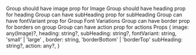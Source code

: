 Group should have image prop for Image
Group should have heading prop for heading
Group can have subHeading prop for subHeading
Group can have fontVariant prop for Group Font Variations
Group can have border prop for borders on group
Group can have action prop for actions
Props {
    image: any(Image)?,
    heading: string?,
    subHeading: string?,
    fontVariant: string, 'small' | 'large' ,
    border: string, 'borderBottom' | 'borderTop'
    subHeading: string?,
    action: any?,
}